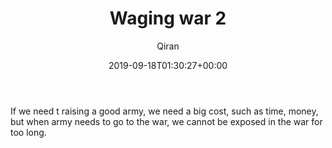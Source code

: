 ﻿---
title: Waging war 2
author: Qiran
type: post
date: 2019-09-18T01:30:27+00:00
aliases: ["/waging-war-2/"]
categories:
  - "Sun Tzu's The Art of War"

---
If we need t raising a good army, we need a big cost, such as time, money, but when army needs to go to the war, we cannot be exposed in the war for too long.
